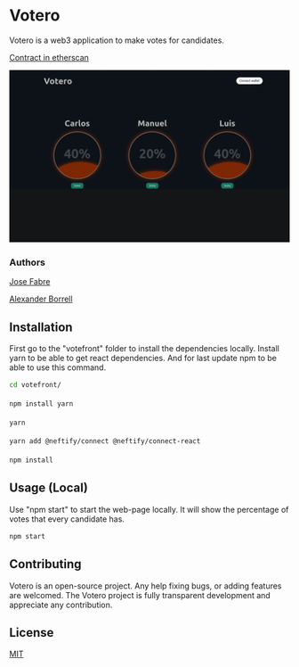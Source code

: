# Votero

Votero is a web3 application to make votes for candidates.

[Contract in etherscan](https://goerli.etherscan.io/address/0xEaB5e8FCd263A873725c9a1955fb476ecDd7F86F)

![alt text](./votefront/src/images/Screenshot%20from%202022-11-02%2009-02-26.png)

### Authors

[Jose Fabre](https://github.com/Joanfa7)

[Alexander Borrell](https://github.com/borrell-44)

## Installation

First go to the "votefront" folder to install the dependencies locally. Install yarn to be able to get react dependencies. And for last update npm to be able to use this command.

```bash
cd votefront/

npm install yarn

yarn

yarn add @neftify/connect @neftify/connect-react

npm install
```

## Usage (Local)

Use "npm start" to start the web-page locally. It will show the percentage of votes that every candidate has. 

```bash
npm start
```

## Contributing
Votero is an open-source project. Any help fixing bugs, or adding features are welcomed. The Votero project is fully transparent development and appreciate any contribution. 

## License
[MIT](https://choosealicense.com/licenses/mit/)
